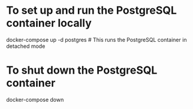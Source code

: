 # To set up and run the PostgreSQL container locally
docker-compose up -d postgres  # This runs the PostgreSQL container in detached mode

# To shut down the PostgreSQL container
docker-compose down
